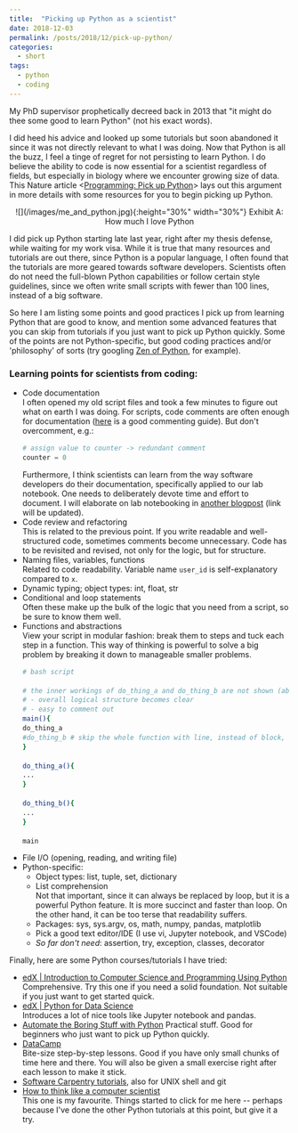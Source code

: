 ```yaml
---
title:  "Picking up Python as a scientist"
date: 2018-12-03
permalink: /posts/2018/12/pick-up-python/
categories: 
  - short
tags:
  - python
  - coding
---
```


My PhD supervisor prophetically decreed back in 2013 that "it might do thee some good to learn Python" (not his exact words). 

I did heed his advice and looked up some tutorials but soon abandoned it since it was not directly relevant to what I was doing. Now that Python is all the buzz, I feel a tinge of regret for not persisting to learn Python. I do believe the ability to code is now essential for a scientist regardless of fields, but especially in biology where we encounter growing size of data. This Nature article <[Programming: Pick up Python](https://www.nature.com/news/programming-pick-up-python-1.16833)> lays out this argument in more details with some resources for you to begin picking up Python.

<p style="text-align: center;">
![](/images/me_and_python.jpg){:height="30%" width="30%"}  
Exhibit A: How much I love Python</p>

I did pick up Python starting late last year, right after my thesis defense, while waiting for my work visa. While it is true that many resources and tutorials are out there, since Python is a popular language, I often found that the tutorials are more geared towards software developers. Scientists often do not need the full-blown Python capabilities or follow certain style guidelines, since we often write small scripts with fewer than 100 lines, instead of a big software.

So here I am listing some points and good practices I pick up from learning Python that are good to know, and mention some advanced features that you can skip from tutorials if you just want to pick up Python quickly. Some of the points are not Python-specific, but good coding practices and/or 'philosophy' of sorts (try googling [Zen of Python](http://wiki.c2.com/?PythonPhilosophy), for example). 

### Learning points for scientists from coding:
- Code documentation  
  I often opened my old script files and took a few minutes to figure out what on earth I was doing. For scripts, code comments are often enough for documentation ([here](https://realpython.com/python-comments-guide/) is a good commenting guide). But don't overcomment, e.g.:
  ```python
  # assign value to counter -> redundant comment
  counter = 0
  ```
  Furthermore, I think scientists can learn from the way software developers do their documentation, specifically applied to our lab notebook. One needs to deliberately devote time and effort to document. I will elaborate on lab notebooking in [another blogpost](TODO) (link will be updated).
- Code review and refactoring  
  This is related to the previous point. If you write readable and well-structured code, sometimes comments become unnecessary. Code has to be revisited and revised, not only for the logic, but for structure.
- Naming files, variables, functions  
  Related to code readability. Variable name `user_id` is self-explanatory compared to `x`. 
- Dynamic typing; object types: int, float, str  
- Conditional and loop statements  
  Often these make up the bulk of the logic that you need from a script, so be sure to know them well.
- Functions and abstractions  
  View your script in modular fashion: break them to steps and tuck each step in a function. This way of thinking is powerful to solve a big problem by breaking it down to manageable smaller problems.
  ```bash
  # bash script
    
  # the inner workings of do_thing_a and do_thing_b are not shown (abstracted): 
  # - overall logical structure becomes clear
  # - easy to comment out
  main(){
  do_thing_a
  #do_thing_b # skip the whole function with line, instead of block, comment
  }
  
  do_thing_a(){
  ...
  }
  
  do_thing_b(){
  ...
  }
  
  main
  ```
- File I/O (opening, reading, and writing file)
- Python-specific:
  - Object types: list, tuple, set, dictionary
  - List comprehension  
    Not that important, since it can always be replaced by loop, but it is a powerful Python feature. It is more succinct and faster than loop. On the other hand, it can be too terse that readability suffers.
  - Packages: sys, sys.argv, os, math, numpy, pandas, matplotlib
  - Pick a good text editor/IDE (I use vi, Jupyter notebook, and VSCode)
  - *So far don't need*: assertion, try, exception, classes, decorator

Finally, here are some Python courses/tutorials I have tried:
- [edX \| Introduction to Computer Science and Programming Using Python](https://courses.edx.org/courses/course-v1:MITx+6.00.1x_7+3T2015/course/)  
  Comprehensive. Try this one if you need a solid foundation. Not suitable if you just want to get started quick.
- [edX \| Python for Data Science](https://courses.edx.org/courses/course-v1:UCSanDiegoX+DSE200x+2T2017/course/)  
  Introduces a lot of nice tools like Jupyter notebook and pandas.
- [Automate the Boring Stuff with Python](https://automatetheboringstuff.com/)
  Practical stuff. Good for beginners who just want to pick up Python quickly.
- [DataCamp](https://www.datacamp.com/)  
  Bite-size step-by-step lessons. Good if you have only small chunks of time here and there. You will also be given a small exercise right after each lesson to make it stick.
- [Software Carpentry tutorials](https://software-carpentry.org/lessons/), also for UNIX shell and git  
- [How to think like a computer scientist](http://interactivepython.org/runestone/static/thinkcspy/index.html)  
  This one is my favourite. Things started to click for me here -- perhaps because I've done the other Python tutorials at this point, but give it a try.
